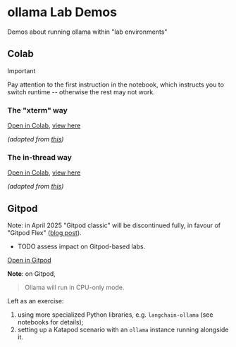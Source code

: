 # ollama Lab Demos

Demos about running ollama within "lab environments"

## Colab

> [!IMPORTANT]  
> Pay attention to the first instruction in the notebook, which instructs you to switch runtime -- otherwise the rest may not work.

### The "xterm" way

[Open in Colab](https://colab.research.google.com/github/hemidactylus/ollama-lab-demos/blob/main/ollama1_xterm.ipynb), [view here](ollama1_xterm.ipynb)

_(adapted from [this](https://medium.com/@abonia/running-ollama-in-google-colab-free-tier-545609258453))_

### The in-thread way

[Open in Colab](https://colab.research.google.com/github/hemidactylus/ollama-lab-demos/blob/main/ollama2_threading.ipynb), [view here](ollama2_threading.ipynb)

_(adapted from [this](https://github.com/5aharsh/collama/blob/main/Ollama_Setup.ipynb))_

## Gitpod

Note: in April 2025 "Gitpod classic" will be discontinued fully, in favour of "Gitpod Flex" ([blog post](https://www.gitpod.io/blog/introducing-gitpod-flex)).

- TODO assess impact on Gitpod-based labs.

[Open in Gitpod](https://gitpod.io/new/#https://github.com/hemidactylus/ollama-lab-demos)

**Note**: on Gitpod,
> Ollama will run in CPU-only mode.

Left as an exercise:

1. using more specialized Python libraries, e.g. `langchain-ollama` (see notebooks for details);
2. setting up a Katapod scenario with an `ollama` instance running alongside it.
